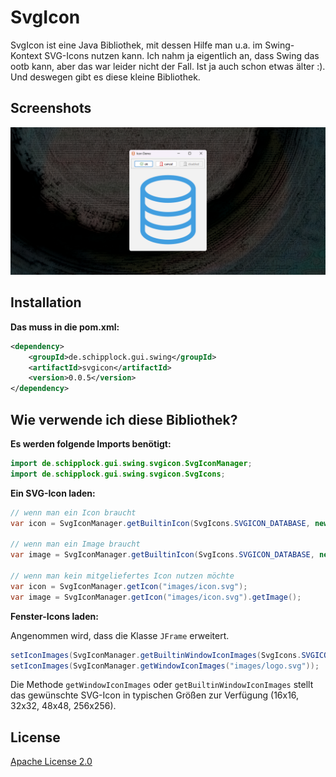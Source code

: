 # SvgIcon

SvgIcon ist eine Java Bibliothek, mit dessen Hilfe man u.a. im Swing-Kontext SVG-Icons nutzen kann.
Ich nahm ja eigentlich an, dass Swing das ootb kann, aber das war leider nicht der Fall.
Ist ja auch schon etwas älter :). Und deswegen gibt es diese kleine Bibliothek.

## Screenshots

![](screenshots/banner.png)

## Installation

**Das muss in die pom.xml:**

```xml
<dependency>
    <groupId>de.schipplock.gui.swing</groupId>
    <artifactId>svgicon</artifactId>
    <version>0.0.5</version>
</dependency>
```

## Wie verwende ich diese Bibliothek?

**Es werden folgende Imports benötigt:**

```java
import de.schipplock.gui.swing.svgicon.SvgIconManager;
import de.schipplock.gui.swing.svgicon.SvgIcons;
```

**Ein SVG-Icon laden:**

```java
// wenn man ein Icon braucht
var icon = SvgIconManager.getBuiltinIcon(SvgIcons.SVGICON_DATABASE, new Dimension(16, 16), "#419ee0");

// wenn man ein Image braucht
var image = SvgIconManager.getBuiltinIcon(SvgIcons.SVGICON_DATABASE, new Dimension(16, 16), "#419ee0").getImage();

// wenn man kein mitgeliefertes Icon nutzen möchte
var icon = SvgIconManager.getIcon("images/icon.svg");
var image = SvgIconManager.getIcon("images/icon.svg").getImage();
```

**Fenster-Icons laden:**

Angenommen wird, dass die Klasse `JFrame` erweitert.

```java
setIconImages(SvgIconManager.getBuiltinWindowIconImages(SvgIcons.SVGICON_DATABASE, "#d15000"));
setIconImages(SvgIconManager.getWindowIconImages("images/logo.svg"));
```

Die Methode `getWindowIconImages` oder `getBuiltinWindowIconImages` stellt das gewünschte SVG-Icon in typischen Größen zur Verfügung
(16x16, 32x32, 48x48, 256x256).

## License
[Apache License 2.0](https://choosealicense.com/licenses/apache-2.0/)
